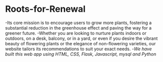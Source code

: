 # Roots-for-Renewal
-Its core mission is to encourage users to grow more plants, fostering a substantial reduction in the greenhouse effect and paving the way for a greener future. 
-Whether you are looking to nurture plants indoors or outdoors, on a desk, balcony, or in a yard, or even if you desire the vibrant beauty of flowering plants or the elegance of non-flowering varieties, our website tailors its recommendations to suit your exact needs.
-*We have built this web app using HTML, CSS, Flask, Javascript, mysql and Python*

